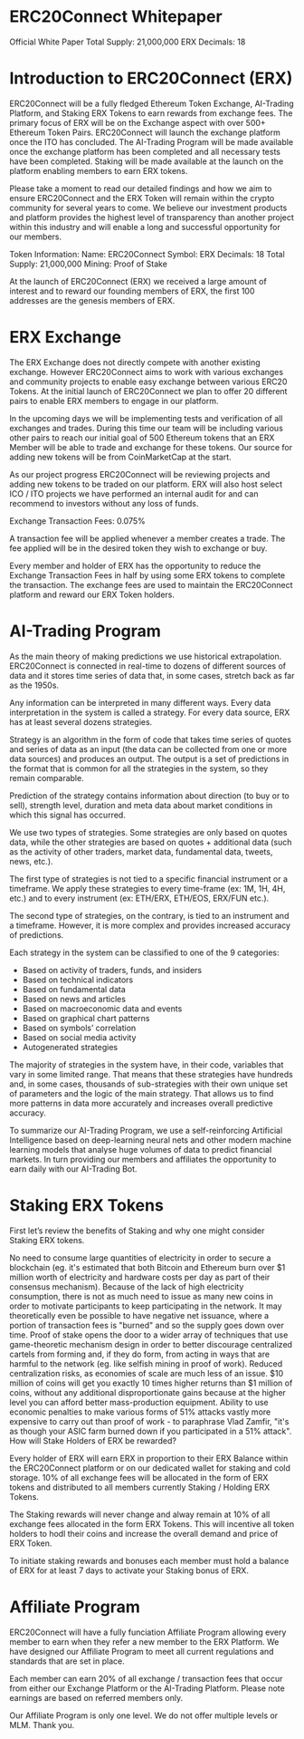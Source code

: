 # ERC20Connect Whitepaper

Official White Paper
Total Supply: 21,000,000 ERX
Decimals: 18

# Introduction to ERC20Connect (ERX)
ERC20Connect will be a fully fledged Ethereum Token Exchange, AI-Trading Platform, and Staking ERX Tokens to earn rewards from exchange fees. The primary focus of ERX will be on the Exchange aspect with over 500+ Ethereum Token Pairs. ERC20Connect will launch the exchange platform once the ITO has concluded. The AI-Trading Program will be made available once the exchange platform has been completed and all necessary tests have been completed. Staking will be made available at the launch on the platform enabling members to earn ERX tokens. 

Please take a moment to read our detailed findings and how we aim to ensure ERC20Connect and the ERX Token will remain within the crypto community for several years to come. We believe our investment products and platform provides the highest level of transparency than another project within this industry and will enable a long and successful opportunity for our members.

Token Information:
Name: ERC20Connect
Symbol: ERX
Decimals: 18
Total Supply: 21,000,000
Mining: Proof of Stake

At the launch of ERC20Connect (ERX) we received a large amount of interest and to reward our founding members of ERX, the first 100 addresses are the genesis members of ERX. 

# ERX Exchange
The ERX Exchange does not directly compete with another existing exchange. However ERC20Connect aims to work with various exchanges and community projects to enable easy exchange between various ERC20 Tokens. At the initial launch of ERC20Connect we plan to offer 20 different pairs to enable ERX members to engage in our platform. 

In the upcoming days we will be implementing tests and verification of all exchanges and trades. During this time our team will be including various other pairs to reach our initial goal of 500 Ethereum tokens that an ERX Member will be able to trade and exchange for these tokens. Our source for adding new tokens will be from CoinMarketCap at the start. 

As our project progress ERC20Connect will be reviewing projects and adding new tokens to be traded on our platform. ERX will also host select ICO / ITO projects we have performed an internal audit for and can recommend to investors without any loss of funds. 

Exchange Transaction Fees: 0.075%

A transaction fee will be applied whenever a member creates a trade. The fee applied will be in the desired token they wish to exchange or buy. 

Every member and holder of ERX has the opportunity to reduce the Exchange Transaction Fees in half by using some ERX tokens to complete the transaction. The exchange fees are used to maintain the ERC20Connect platform and reward our ERX Token holders. 

# AI-Trading Program
As the main theory of making predictions we use historical extrapolation. ERC20Connect is connected in real-time to dozens of different sources of data and it stores time series of data that, in some cases, stretch back as far as the 1950s. 

Any information can be interpreted in many different ways. Every data interpretation in the system is called a strategy. For every data source, ERX has at least several dozens strategies.

Strategy is an algorithm in the form of code that takes time series of quotes and series of data as an input (the data can be collected from one or more data sources) and produces an output. The output is a set of predictions in the format that is common for all the strategies in the system, so they remain comparable.

Prediction of the strategy contains information about direction (to buy or to sell), strength level, duration and meta data about market conditions in which this signal has occurred.

We use two types of strategies. Some strategies are only based on quotes data, while the other strategies are based on quotes + additional data (such as the activity of other traders, market data, fundamental data, tweets, news, etc.).

The first type of strategies is not tied to a specific financial instrument or a timeframe. We apply these strategies to every time-frame (ex: 1M, 1H, 4H, etc.) and to every instrument (ex: ETH/ERX, ETH/EOS, ERX/FUN etc.).

The second type of strategies, on the contrary, is tied to an instrument and a timeframe. However, it is more complex and provides increased accuracy of predictions.

Each strategy in the system can be classified to one of the 9 categories:
- Based on activity of traders, funds, and insiders
- Based on technical indicators
- Based on fundamental data
- Based on news and articles
- Based on macroeconomic data and events
- Based on graphical chart patterns
- Based on symbols’ correlation
- Based on social media activity
- Autogenerated strategies

The majority of strategies in the system have, in their code, variables that vary in some limited range. That means that these strategies have hundreds and, in some cases, thousands of sub-strategies with their own unique set of parameters and the logic of the main strategy. That allows us to find more patterns in data more accurately and increases overall predictive accuracy.

To summarize our AI-Trading Program, we use a self-reinforcing Artificial Intelligence based on deep-learning neural nets and other modern machine learning models that analyse huge volumes of data to predict financial markets. In turn providing our members and affiliates the opportunity to earn daily with our AI-Trading Bot.

# Staking ERX Tokens
First let’s review the benefits of Staking and why one might consider Staking ERX tokens.

No need to consume large quantities of electricity in order to secure a blockchain (eg. it's estimated that both Bitcoin and Ethereum burn over $1 million worth of electricity and hardware costs per day as part of their consensus mechanism).
Because of the lack of high electricity consumption, there is not as much need to issue as many new coins in order to motivate participants to keep participating in the network. It may theoretically even be possible to have negative net issuance, where a portion of transaction fees is "burned" and so the supply goes down over time.
Proof of stake opens the door to a wider array of techniques that use game-theoretic mechanism design in order to better discourage centralized cartels from forming and, if they do form, from acting in ways that are harmful to the network (eg. like selfish mining in proof of work).
Reduced centralization risks, as economies of scale are much less of an issue. $10 million of coins will get you exactly 10 times higher returns than $1 million of coins, without any additional disproportionate gains because at the higher level you can afford better mass-production equipment.
Ability to use economic penalties to make various forms of 51% attacks vastly more expensive to carry out than proof of work - to paraphrase Vlad Zamfir, "it's as though your ASIC farm burned down if you participated in a 51% attack".
How will Stake Holders of ERX be rewarded? 

Every holder of ERX will earn ERX in proportion to their ERX Balance within the ERC20Connect platform or on our dedicated wallet for staking and cold storage. 10% of all exchange fees will be allocated in the form of ERX tokens and distributed to all members currently Staking / Holding ERX Tokens. 

The Staking rewards will never change and alway remain at 10% of all exchange fees allocated in the form ERX Tokens. This will incentive all token holders to hodl their coins and increase the overall demand and price of ERX Token.

To initiate staking rewards and bonuses each member must hold a balance of ERX for at least 7 days to activate your Staking bonus of ERX.

# Affiliate Program
ERC20Connect will have a fully funciation Affiliate Program allowing every member to earn when they refer a new member to the ERX Platform. We have designed our Affiliate Program to meet all current regulations and standards that are set in place. 

Each member can earn 20% of all exchange / transaction fees that occur from either our Exchange Platform or the AI-Trading Platform. Please note earnings are based on referred members only. 

Our Affiliate Program is only one level. We do not offer multiple levels or MLM. Thank you.

